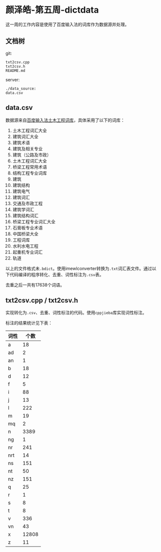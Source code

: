 # 颜泽皓-第五周-dictdata

这一周的工作内容是使用了百度输入法的词库作为数据源并处理。

## 文档树

git:

```
txt2csv.cpp
txt2csv.h
README.md
```

server:

```
./data_source:
data.csv
```

## data.csv

数据源来自[百度输入法土木工程词库](https://shurufa.baidu.com/dict_list?cid=210)，具体采用了以下的词库：

1. 土木工程词汇大全
2. 建筑词汇大全
3. 建筑术语
4. 建筑及相关专业
5. 建筑（公路及市政）
6. 土木工程词汇大全
7. 桥梁工程常用术语
8. 结构工程专业词库
9. 建筑
10. 建筑结构
11. 建筑电气
12. 建筑词汇
13. 交通及市政工程
14. 建筑学词汇
15. 建筑结构词汇
16. 桥梁工程专业词汇大全
17. 石膏板专业术语
18. 中国桥梁大全
19. 工程词库
20. 水利水电工程
21. 起重机专业词汇
22. 轨道

以上的文件格式未`.bdict`。使用imewlconverter转换为`.txt`词汇表文件。通过以下代码编译的程序转化、去重、词性标注为`.csv`表。

去重之后一共有17638个词语。

## txt2csv.cpp / txt2csv.h

实现转化为`.csv`、去重、词性标注的代码。使用`cppjieba`库实现词性标注。

标注的结果统计见下表：

| 词性 | 个数  |
| ---- | ----- |
| a    | 18    |
| ad   | 2     |
| an   | 1     |
| b    | 18    |
| d    | 12    |
| f    | 5     |
| i    | 88    |
| j    | 13    |
| l    | 222   |
| m    | 19    |
| mq   | 2     |
| n    | 3389  |
| ng   | 1     |
| nr   | 241   |
| nrt  | 14    |
| ns   | 151   |
| nt   | 50    |
| nz   | 151   |
| q    | 25    |
| r    | 1     |
| s    | 8     |
| t    | 8     |
| v    | 336   |
| vn   | 43    |
| x    | 12808 |
| z    | 11    |
